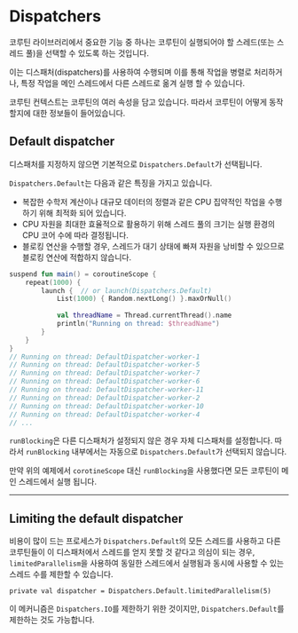 # Dispatchers

코루틴 라이브러리에서 중요한 기능 중 하나는 코루틴이 실행되어야 할 스레드(또는 스레드 풀)을 선택할 수 있도록 하는 것입니다.

이는 디스패처(dispatchers)를 사용하여 수행되며 이를 통해 작업을 병렬로 처리하거나, 특정 작업을 메인 스레드에서 다른 스레드로 옮겨 실행 할 수 있습니다.

코루틴 컨텍스트는 코루틴의 여러 속성을 담고 있습니다. 따라서 코루틴이 어떻게 동작할지에 대한 정보들이 들어있습니다.

## Default dispatcher

디스패처를 지정하지 않으면 기본적으로 `Dispatchers.Default`가 선택됩니다.  

`Dispatchers.Default`는 다음과 같은 특징을 가지고 있습니다.
- 복잡한 수학저 계산이나 대규모 데이터의 정렬과 같은 CPU 집약적인 작업을 수행하기 위해 최적화 되어 있습니다.
- CPU 자원을 최대한 효율적으로 활용하기 위해 스레드 풀의 크기는 실행 환경의 CPU 코어 수에 따라 결정됩니다.
- 블로킹 연산을 수행할 경우, 스레드가 대기 상태에 빠져 자원을 낭비할 수 있으므로 블로킹 연산에 적합하지 않습니다.

```kotlin
suspend fun main() = coroutineScope {
    repeat(1000) {
        launch {  // or launch(Dispatchers.Default)
            List(1000) { Random.nextLong() }.maxOrNull()
            
            val threadName = Thread.currentThread().name
            println("Running on thread: $threadName")
        }
    }
}
// Running on thread: DefaultDispatcher-worker-1
// Running on thread: DefaultDispatcher-worker-5
// Running on thread: DefaultDispatcher-worker-7
// Running on thread: DefaultDispatcher-worker-6
// Running on thread: DefaultDispatcher-worker-11
// Running on thread: DefaultDispatcher-worker-2
// Running on thread: DefaultDispatcher-worker-10
// Running on thread: DefaultDispatcher-worker-4
// ...
```

`runBlocking`은 다른 디스패처가 설정되지 않은 경우 자체 디스패처를 설정합니다. 
따라서 `runBlocking` 내부에서는 자동으로 `Dispatchers.Default`가 선택되지 않습니다. 

만약 위의 예제에서 `corotineScope` 대신 `runBlocking`을 사용했다면 모든 코루틴이 메인 스레드에서 실행 됩니다.

---

## Limiting the default dispatcher

비용이 많이 드는 프로세스가 `Dispatchers.Default`의 모든 스레드를 사용하고 다른 코루틴들이 이 디스패처에서 스레드를 얻지 못할 것 같다고 의심이 되는 경우,
`limitedParallelism`을 사용하여 동일한 스레드에서 실행됨과 동시에 사용할 수 있는 스레드 수를 제한할 수 있습니다.

`private val dispatcher = Dispatchers.Default.limitedParallelism(5)`

이 메커니즘은 `Dispatchers.IO`를 제한하기 위한 것이지만, `Dispatchers.Default`를 제한하는 것도 가능합니다.